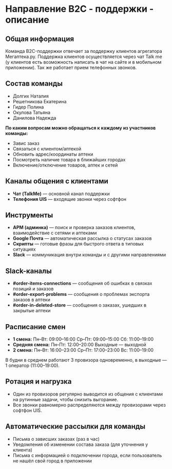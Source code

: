 # Направление B2C - поддержки - описание

## **Общая информация**

Команда B2C-поддержки отвечает за поддержку клиентов агрегатора Мегаптека.ру. Поддержка клиентов осуществляется через чат Talk me (у клиентов есть возможность написать в чат на сайте и в мобильном приложении). Так же работает прием телефонных звонков.

## **Состав команды**

* Долгих Наталия
* Решетникова Екатерина
* Гидер Полина
* Окулова Татьяна
* Данилова Надежда

**По каким вопросам можно обращаться к каждому из участников команды:**

* Завис заказ
* Связаться с клиентом/аптекой
* Обновить адрес/координаты аптеки
* Посмотреть наличие товара в ближайших городах
* Включение/отключение товаров, аптек и сетей

## **Каналы общения с клиентами**

* **Чат (TalkMe)** — основной канал поддержки
* **Телефония UIS** — входящие звонки через софтфон

## **Инструменты**

* **АРМ (админка)** — поиск и проверка заказов клиентов, взаимодействие с сетями и аптеками
* **Google Почта** — автоматическая рассылка о статусах заказов
* **Скрипты** — готовые фразы для быстрого ответа в типовых ситуациях
* **Slack** — коммуникация внутри команды и с другими направлениями

## **Slack-каналы**

* **#order-items-connections** — сообщения об ошибках в связках позиций и заказов
* **#order-export-problems** — сообщения о проблемах экспорта заказов в аптеки
* **#order-in-deleted-store** — сообщения о заказах, ушедших в закрытые аптеки

## **Расписание смен**

* **1 смена:** Пн–Вт: 09:00–16:00 Ср–Пт: 09:00–15:00 Сб: 11:00–19:00
* **Средняя смена:** Пн–Пт: 12:00–20:00 Выходные — выходной
* **2 смена:** Пн–Вт: 16:00–23:00 Ср–Пт: 17:00–23:00 Вс: 11:00–19:00

В будни в среднем работают 3 провизора одновременно, в выходные — 1 оператор (11:00–19:00).

## **Ротация и нагрузка**

* Один из провизоров регулярно выводится из общения с клиентами на рутинные задачи, чтобы снизить выгорание.
* Все звонки равномерно распределяются между провизорами через софтфон UIS.

## **Автоматические рассылки для команды**

* Письма о зависших заказах (раз в час)
* Уведомления об изменении состава заказа (для уточнения у клиента)
* Письма с информацией о подключении города, если пользователь не нашёл свой город в приложении
